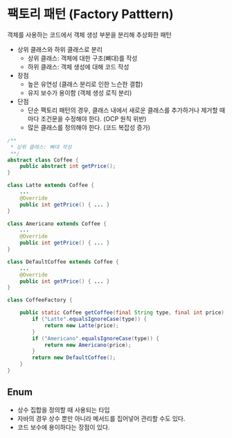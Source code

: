 # 팩토리 패턴 (Factory Patttern)

객체를 사용하는 코드에서 객체 생성 부분을 분리해 추상화한 패턴

- 상위 클래스와 하위 클래스로 분리
    - 상위 클래스: 객체에 대한 구조(뼈대)를 작성
    - 하위 클래스: 객체 생성에 대해 코드 작성
- 장점
    - 높은 유연성 (클래스 분리로 인한 느슨한 결합)
    - 유지 보수가 용이함 (객체 생성 로직 분리)
- 단점
    - 단순 팩토리 패턴의 경우, 클래스 내에서 새로운 클래스를 추가하거나 제거할 때마다 조건문을 수정해야 한다. (OCP 원칙 위반)
    - 많은 클래스를 정의해야 한다. (코드 복잡성 증가)

```java
/**
 * 상위 클래스: 뼈대 작성
 **/
abstract class Coffee {
    public abstract int getPrice();
}

class Latte extends Coffee {
    ...
    @Override
    public int getPrice() { ... }
}

class Americano extends Coffee {
    ...
    @Override
    public int getPrice() { ... }
}

class DefaultCoffee extends Coffee {
    ...
    @Override
    public int getPrice() { ... }
}

class CoffeeFactory {

    public static Coffee getCoffee(final String type, final int price) {
        if ("Latte".equalsIgnoreCase(type)) {
            return new Latte(price);
        }
        if ("Americano".equalsIgnoreCase(type)) {
            return new Americano(price);
        }
        return new DefaultCoffee();
    }
}
```

## Enum

- 상수 집합을 정의할 때 사용되는 타입
- 자바의 경우 상수 뿐만 아니라 메서드를 집어넣어 관리할 수도 있다.
- 코드 보수에 용이하다는 장점이 있다.
